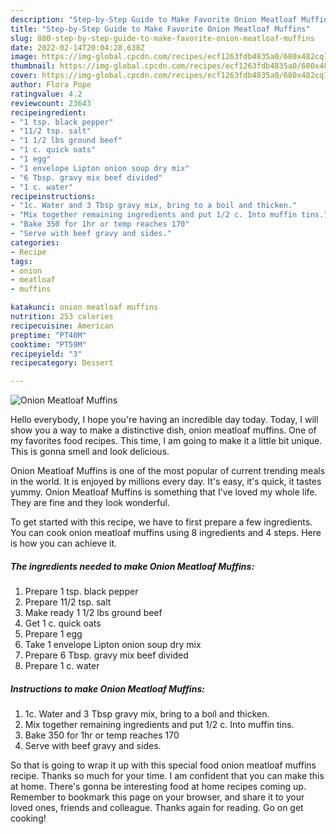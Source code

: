 ```yaml
---
description: "Step-by-Step Guide to Make Favorite Onion Meatloaf Muffins"
title: "Step-by-Step Guide to Make Favorite Onion Meatloaf Muffins"
slug: 880-step-by-step-guide-to-make-favorite-onion-meatloaf-muffins
date: 2022-02-14T20:04:28.638Z
image: https://img-global.cpcdn.com/recipes/ecf1263fdb4835a0/680x482cq70/onion-meatloaf-muffins-recipe-main-photo.jpg
thumbnail: https://img-global.cpcdn.com/recipes/ecf1263fdb4835a0/680x482cq70/onion-meatloaf-muffins-recipe-main-photo.jpg
cover: https://img-global.cpcdn.com/recipes/ecf1263fdb4835a0/680x482cq70/onion-meatloaf-muffins-recipe-main-photo.jpg
author: Flora Pope
ratingvalue: 4.2
reviewcount: 23643
recipeingredient:
- "1 tsp. black pepper"
- "11/2 tsp. salt"
- "1 1/2 lbs ground beef"
- "1 c. quick oats"
- "1 egg"
- "1 envelope Lipton onion soup dry mix"
- "6 Tbsp. gravy mix beef divided"
- "1 c. water"
recipeinstructions:
- "1c. Water and 3 Tbsp gravy mix, bring to a boil and thicken."
- "Mix together remaining ingredients and put 1/2 c. Into muffin tins."
- "Bake 350 for 1hr or temp reaches 170"
- "Serve with beef gravy and sides."
categories:
- Recipe
tags:
- onion
- meatloaf
- muffins

katakunci: onion meatloaf muffins 
nutrition: 253 calories
recipecuisine: American
preptime: "PT40M"
cooktime: "PT59M"
recipeyield: "3"
recipecategory: Dessert

---
```



![Onion Meatloaf Muffins](https://img-global.cpcdn.com/recipes/ecf1263fdb4835a0/680x482cq70/onion-meatloaf-muffins-recipe-main-photo.jpg)

Hello everybody, I hope you're having an incredible day today. Today, I will show you a way to make a distinctive dish, onion meatloaf muffins. One of my favorites food recipes. This time, I am going to make it a little bit unique. This is gonna smell and look delicious.

Onion Meatloaf Muffins is one of the most popular of current trending meals in the world. It is enjoyed by millions every day. It's easy, it's quick, it tastes yummy. Onion Meatloaf Muffins is something that I've loved my whole life. They are fine and they look wonderful.




To get started with this recipe, we have to first prepare a few ingredients. You can cook onion meatloaf muffins using 8 ingredients and 4 steps. Here is how you can achieve it.

<!--inarticleads1-->

##### The ingredients needed to make Onion Meatloaf Muffins:

1. Prepare 1 tsp. black pepper
1. Prepare 11/2 tsp. salt
1. Make ready 1 1/2 lbs ground beef
1. Get 1 c. quick oats
1. Prepare 1 egg
1. Take 1 envelope Lipton onion soup dry mix
1. Prepare 6 Tbsp. gravy mix beef divided
1. Prepare 1 c. water




<!--inarticleads2-->

##### Instructions to make Onion Meatloaf Muffins:

1. 1c. Water and 3 Tbsp gravy mix, bring to a boil and thicken.
1. Mix together remaining ingredients and put 1/2 c. Into muffin tins.
1. Bake 350 for 1hr or temp reaches 170
1. Serve with beef gravy and sides.




So that is going to wrap it up with this special food onion meatloaf muffins recipe. Thanks so much for your time. I am confident that you can make this at home. There's gonna be interesting food at home recipes coming up. Remember to bookmark this page on your browser, and share it to your loved ones, friends and colleague. Thanks again for reading. Go on get cooking!
